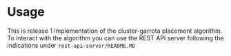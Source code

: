 # Usage
This is release 1 implementation of the cluster-garrota placement algorithm. To interact with the algorithm you can use the REST API server following the indications under `rest-api-server/README.MD`
